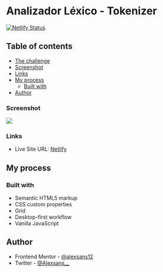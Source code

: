 # Analizador Léxico - Tokenizer

[![Netlify Status](https://api.netlify.com/api/v1/badges/d1d28dd8-780b-454d-bd65-2aa00a890479/deploy-status)](https://app.netlify.com/sites/alexsans-analizador-lexico/deploys)

## Table of contents

- [The challenge](#the-challenge)
- [Screenshot](#screenshot)
- [Links](#links)
- [My process](#my-process)
  - [Built with](#built-with)
- [Author](#author)


### Screenshot

![](https://i.imgur.com/Xs9apUn.png)


### Links

- Live Site URL: [Netlify](https://alexsans-analizador-lexico.netlify.app/)

## My process

### Built with

- Semantic HTML5 markup
- CSS custom properties
- Grid
- Desktop-first workflow
- Vanilla JavaScript

## Author

- Frontend Mentor - [@alexsans12](https://www.frontendmentor.io/profile/alexsans12)
- Twitter - [@Alexsans__](https://www.twitter.com/Alexsans__)
